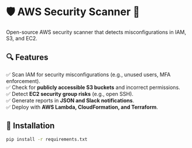 # 🛡️ AWS Security Scanner 🚀

Open-source AWS security scanner that detects misconfigurations in IAM, S3, and EC2.

## 🔍 Features

✅ Scan IAM for security misconfigurations (e.g., unused users, MFA enforcement).  
✅ Check for **publicly accessible S3 buckets** and incorrect permissions.  
✅ Detect **EC2 security group risks** (e.g., open SSH).  
✅ Generate reports in **JSON and Slack notifications**.  
✅ Deploy with **AWS Lambda, CloudFormation, and Terraform**.

## 📌 Installation

```bash
pip install -r requirements.txt
```

